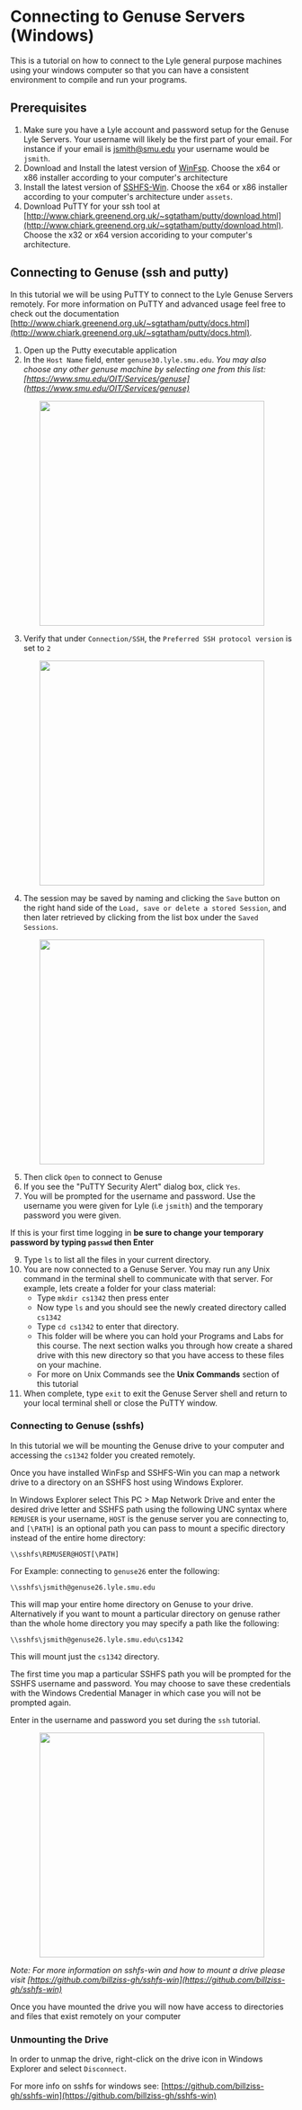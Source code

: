# __Connecting to Genuse Servers (Windows)__
This is a tutorial on how to connect to the Lyle general purpose machines using your windows computer so that you can have a consistent environment to compile and run your programs. 

## __Prerequisites__
1. Make sure you have a Lyle account and password setup for the Genuse Lyle Servers. Your username will likely be the first part of your email. For instance if your email is jsmith@smu.edu your username would be `jsmith`.
2. Download and Install the latest version of [WinFsp](http://www.secfs.net/winfsp/download/). Choose the x64 or x86 installer according to your computer's architecture
3. Install the latest version of [SSHFS-Win](https://github.com/billziss-gh/sshfs-win/releases). Choose the x64 or x86 installer according to your computer's architecture under `assets`.
4. Download PuTTY for your ssh tool at [http://www.chiark.greenend.org.uk/~sgtatham/putty/download.html](http://www.chiark.greenend.org.uk/~sgtatham/putty/download.html). Choose the x32 or x64 version accoriding to your computer's architecture.

## __Connecting to Genuse (ssh and putty)__
In this tutorial we will be using PuTTY to connect to the Lyle Genuse Servers remotely. For more information on PuTTY and advanced usage feel free to check out the documentation [http://www.chiark.greenend.org.uk/~sgtatham/putty/docs.html](http://www.chiark.greenend.org.uk/~sgtatham/putty/docs.html). 

1. Open up the Putty executable application
2. In the `Host Name` field, enter `genuse30.lyle.smu.edu`. _You may also choose any other genuse machine by selecting one from this list: [https://www.smu.edu/OIT/Services/genuse](https://www.smu.edu/OIT/Services/genuse)_

<div style="text-align: center;">
  <image src="./images/putty1.gif" width="400px" />
</div>


3. Verify that under `Connection/SSH`, the `Preferred SSH protocol version` is set to `2`

<div style="text-align: center;">
  <image src="./images/putty2.gif" width="400px" />
</div>

4. The session may be saved by naming and clicking the `Save` button on the right hand side of the `Load, save or delete a stored Session`, and then later retrieved by clicking from the list box under the `Saved Sessions`.

<div style="text-align: center;">
  <image src="./images/putty3.gif" width="400px" />
</div>

5. Then click `Open` to connect to Genuse
6. If you see the "PuTTY Security Alert" dialog box, click `Yes`.
7. You will be prompted for the username and password. Use the username you were given for Lyle (i.e `jsmith`) and the temporary password you were given. 

If this is your first time logging in __be sure to change your temporary password by typing `passwd` then Enter__

9. Type `ls` to list all the files in your current directory. 
10. You are now connected to a Genuse Server. You may run any Unix command in the terminal shell to communicate with that server. For example, lets create a folder for your class material: 
    - Type `mkdir cs1342` then press enter
    - Now type `ls` and you should see the newly created directory called `cs1342`
    - Type `cd cs1342` to enter that directory. 
    - This folder will be where you can hold your Programs and Labs for this course. The next section walks you through how create a shared drive with this new directory so that you have access to these files on your machine.
    - For more on Unix Commands see the __Unix Commands__ section of this tutorial
11. When complete, type `exit` to exit the Genuse Server shell and return to your local terminal shell or close the PuTTY window.

### __Connecting to Genuse (sshfs)__
In this tutorial we will be mounting the Genuse drive to your computer and accessing the `cs1342` folder you created remotely. 

Once you have installed WinFsp and SSHFS-Win you can map a network drive to a directory on an SSHFS host using Windows Explorer.

In Windows Explorer select This PC > Map Network Drive and enter the desired drive letter and SSHFS path using the following UNC syntax where `REMUSER` is your username, `HOST` is the genuse server you are connecting to, and `[\PATH]` is an optional path you can pass to mount a specific directory instead of the entire home directory:

```
\\sshfs\REMUSER@HOST[\PATH]
```

For Example: connecting to `genuse26` enter the following: 

```
\\sshfs\jsmith@genuse26.lyle.smu.edu
```

This will map your entire home directory on Genuse to your drive. Alternatively if you want to mount a particular directory on genuse rather than the whole home directory you may specify a path like the following: 

```
\\sshfs\jsmith@genuse26.lyle.smu.edu\cs1342
```

This will mount just the `cs1342` directory.

The first time you map a particular SSHFS path you will be prompted for the SSHFS username and password. You may choose to save these credentials with the Windows Credential Manager in which case you will not be prompted again.

Enter in the username and password you set during the `ssh` tutorial.

<div style="text-align: center;">
  <image src="./images/winsfp.gif" width="400px" />
</div>

_Note: For more information on sshfs-win and how to mount a drive please visit [https://github.com/billziss-gh/sshfs-win](https://github.com/billziss-gh/sshfs-win)_

Once you have mounted the drive you will now have access to directories and files that exist remotely on your computer

### __Unmounting the Drive__
In order to unmap the drive, right-click on the drive icon in Windows Explorer and select `Disconnect`.

For more info on sshfs for windows see: [https://github.com/billziss-gh/sshfs-win](https://github.com/billziss-gh/sshfs-win)